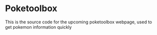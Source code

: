 # Poketoolbox

This is the source code for the upcoming poketoolbox webpage, used to get pokemon information quickly